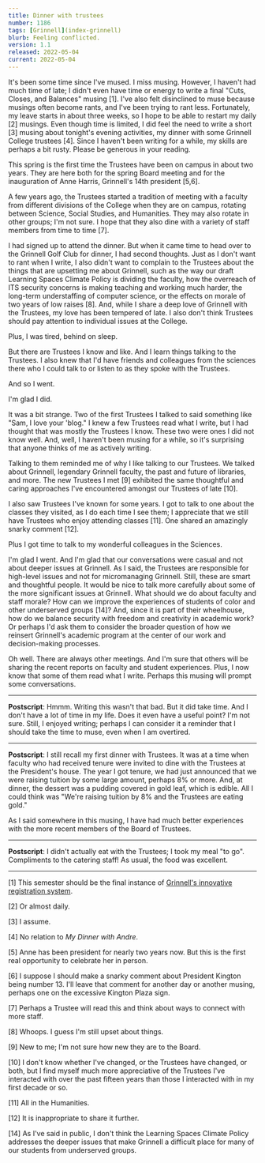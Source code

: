 ```yaml
---
title: Dinner with trustees
number: 1186
tags: [Grinnell](index-grinnell)
blurb: Feeling conflicted.
version: 1.1
released: 2022-05-04
current: 2022-05-04
---
```

It's been some time since I've mused.  I miss musing.  However,
I haven't had much time of late; I didn't even have time or energy
to write a final "Cuts, Closes, and Balances" musing [1].  I've also
felt disinclined to muse because musings often become rants, and
I've been trying to rant less.  Fortunately, my leave starts in
about three weeks, so I hope to be able to restart my daily [2] musings.
Even though time is limited, I did feel the need to write a short [3]
musing about tonight's evening activities, my dinner with some
Grinnell College trustees [4].  Since I haven't been writing for
a while, my skills are perhaps a bit rusty.  Please be generous in
your reading.

This spring is the first time the Trustees have been on campus in about
two years.  They are here both for the spring Board meeting and for the
inauguration of Anne Harris, Grinnell's 14th president [5,6].

A few years ago, the Trustees started a tradition of meeting with a
faculty from different divisions of the College when they are on
campus, rotating between Science, Social Studies, and Humanities.
They may also rotate in other groups; I'm not sure.  I hope that they
also dine with a variety of staff members from time to time [7].

I had signed up to attend the dinner.  But when it came time to
head over to the Grinnell Golf Club for dinner, I had second thoughts.
Just as I don't want to rant when I write, I also didn't want to
complain to the Trustees about the things that are upsetting me
about Grinnell, such as the way our draft Learning Spaces Climate
Policy is dividing the faculty, how the overreach of ITS security
concerns is making teaching and working much harder, the long-term
understaffing of computer science, or the effects on morale of two
years of low raises [8].  And, while I share a deep love of Grinnell
with the Trustees, my love has been tempered of late.  I also
don't think Trustees should pay attention to individual issues at
the College.

Plus, I was tired, behind on sleep.

But there are Trustees I know and like.  And I learn things talking
to the Trustees.  I also knew that I'd have friends and colleagues from 
the sciences there who I could talk to or listen to as they spoke with 
the Trustees.

And so I went.

I'm glad I did.

It was a bit strange.  Two of the first Trustees I talked to said
something like "Sam, I love your 'blog."  I knew a few Trustees
read what I write, but I had thought that was mostly the Trustees
I know.  These two were ones I did not know well.  And, well, I
haven't been musing for a while, so it's surprising that anyone
thinks of me as actively writing.

Talking to them reminded me of why I like talking to our Trustees.
We talked about Grinnell, legendary Grinnell faculty, the past and
future of libraries, and more.  The new Trustees I met [9] exhibited
the same thoughtful and caring approaches I've encountered amongst
our Trustees of late [10].

I also saw Trustees I've known for some years.  I got to talk to
one about the classes they visited, as I do each time I see them;
I appreciate that we still have Trustees who enjoy attending classes
[11].  One shared an amazingly snarky comment [12].

Plus I got time to talk to my wonderful colleagues in the Sciences.

I'm glad I went.  And I'm glad that our conversations were casual
and not about deeper issues at Grinnell.  As I said, the Trustees
are responsible for high-level issues and not for micromanaging
Grinnell.  Still, these are smart and thoughtful people.  It would
be nice to talk more carefully about some of the more significant
issues at Grinnell.  What should we do about faculty and staff
morale?  How can we improve the experiences of students of color
and other underserved groups [14]?  And, since it is part of their
wheelhouse, how do we balance security with freedom and creativity
in academic work?  Or perhaps I'd ask them to consider the broader
question of how we reinsert Grinnell's academic program at the
center of our work and decision-making processes.

Oh well.  There are always other meetings.  And I'm sure that others
will be sharing the recent reports on faculty and student experiences.
Plus, I now know that some of them read what I write.  Perhaps this
musing will prompt some conversations.

---

**Postscript**: Hmmm.  Writing this wasn't that bad.  But it did
take time.  And I don't have a lot of time in my life.  Does it
even have a useful point?  I'm not sure.  Still, I enjoyed writing;
perhaps I can consider it a reminder that I should take the time
to muse, even when I am overtired.

---

**Postscript**: I still recall my first dinner with Trustees.  It
was at a time when faculty who had received tenure were invited to
dine with the Trustees at the President's house.  The year I got
tenure, we had just announced that we were raising tuition by some
large amount, perhaps 8% or more.  And, at dinner, the dessert was
a pudding covered in gold leaf, which is edible.  All I could think
was "We're raising tuition by 8% and the Trustees are eating gold."

As I said somewhere in this musing, I have had much better experiences
with the more recent members of the Board of Trustees.

---

**Postscript**: I didn't actually eat with the Trustees; I took my
meal "to go".  Compliments to the catering staff!  As usual, the
food was excellent.

---

[1] This semester should be the final instance of [Grinnell's
innovative registration system](index-registration).

[2] Or almost daily.

[3] I assume.

[4] No relation to _My Dinner with Andre_.

[5] Anne has been president for nearly two years now.  But this is the
first real opportunity to celebrate her in person.

[6] I suppose I should make a snarky comment about President Kington
being number 13.  I'll leave that comment for another day or another
musing, perhaps one on the excessive Kington Plaza sign.

[7] Perhaps a Trustee will read this and think about ways to connect
with more staff.

[8] Whoops.  I guess I'm still upset about things.

[9] New to me; I'm not sure how new they are to the Board.

[10] I don't know whether I've changed, or the Trustees have changed,
or both, but I find myself much more appreciative of the Trustees
I've interacted with over the past fifteen years than those I
interacted with in my first decade or so.

[11] All in the Humanities.

[12] It is inappropriate to share it further.

[14] As I've said in public, I don't think the Learning Spaces Climate
Policy addresses the deeper issues that make Grinnell a difficult place
for many of our students from underserved groups.
